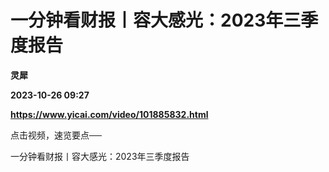 # 一分钟看财报丨容大感光：2023年三季度报告
**灵犀**

**2023-10-26 09:27**

**https://www.yicai.com/video/101885832.html**

点击视频，速览要点──

一分钟看财报丨容大感光：2023年三季度报告